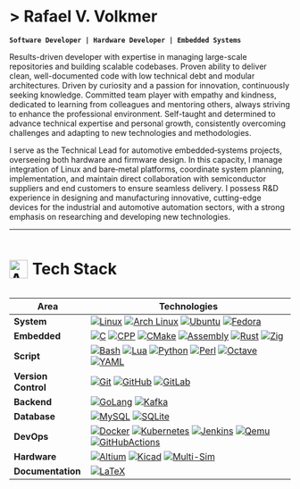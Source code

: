 # > Rafael V. Volkmer

**`Software Developer | Hardware Developer | Embedded Systems`**

Results-driven developer with expertise in managing large-scale repositories and building scalable codebases. Proven ability to deliver clean, well-documented code with low technical debt and modular architectures. Driven by curiosity and a passion for innovation, continuously seeking knowledge. Committed team player with empathy and kindness, dedicated to learning from colleagues and mentoring others, always striving to enhance the professional environment. Self-taught and determined to advance technical expertise and personal growth, consistently overcoming challenges and adapting to new technologies and methodologies.

I serve as the Technical Lead for automotive embedded‐systems projects, overseeing both hardware and firmware design. In this capacity, I manage integration of Linux and bare‐metal platforms, coordinate system planning, implementation, and maintain direct collaboration with semiconductor suppliers and end customers to ensure seamless delivery. I possess R&D experience in designing and manufacturing innovative, cutting-edge devices for the industrial and automotive automation sectors, with a strong emphasis on researching and developing new technologies.

---

<!-- Título principal com GIF e texto lado a lado -->
<h1 style="display: inline-flex; align-items: center; gap: 8px;">
  <img 
    src="https://user-images.githubusercontent.com/74038190/212284087-bbe7e430-757e-4901-90bf-4cd2ce3e1852.gif"
    width="33"
    style="vertical-align: middle;"
    alt="Animated"
  />
  <span style="font-size: 28px; font-weight: bold;">Tech Stack</span>
</h1>

| Area         | Technologies                                                                                          |    
|--------------|-------------------------------------------------------------------------------------------------------|
| **System**   | [![Linux](https://img.shields.io/badge/Linux-white?style=for-the-badge&logo=linux&logoColor=%23FCC624&logoSize=40&labelColor=0D1117&color=0D1117&cacheSeconds=3600)](https://www.kernel.org)  [![Arch Linux](https://img.shields.io/badge/arch-linux?style=for-the-badge&logo=archlinux&logoColor%=1793D1&logoSize=32&labelColor=0D1117&color=0D1117&cacheSeconds=3600)](https://archlinux.org) [![Ubuntu](https://img.shields.io/badge/Ubuntu-E95420?style=for-the-badge&logo=ubuntu&logoColor=%23E95420&logoSize=32&labelColor=0D1117&color=0D1117&cacheSeconds=3600)](https://ubuntu.com) [![Fedora](https://img.shields.io/badge/Fedora-white?style=for-the-badge&logo=fedora&logoColor=%2351A2DA&logoSize=32&labelColor=0D1117&color=0D1117&cacheSeconds=3600)](https://www.fedoraproject.org) |
| **Embedded**   | [![C](https://img.shields.io/badge/C-white?style=for-the-badge&logo=c&logoColor=%23A8B9CC&labelColor=%23161b22&color=%23161b22)](https://en.cppreference.com/w/c/language.html) [![CPP](https://img.shields.io/badge/C++-white?style=for-the-badge&logo=cplusplus&logoColor=%2300599C&labelColor=%23161b22&color=%23161b22)](https://en.cppreference.com/w/cpp/language.html) [![CMake](https://img.shields.io/badge/Cmake-white?style=for-the-badge&logo=cmake&logoColor=%23064F8C&labelColor=%23161b22&color=%23161b22&cacheSeconds=3600)](https://cmake.org) [![Assembly](https://img.shields.io/badge/Assembly-white?style=for-the-badge&logo=assemblyscript&logoColor=%23007AAC&labelColor=%23161b22&color=%23161b22)](https://flatassembler.net) [![Rust](https://img.shields.io/badge/Rust-white?style=for-the-badge&logo=rust&logoColor=%23000000&labelColor=%23161b22&color=%23161b22)](https://www.rust-lang.org/pt-BR) [![Zig](https://img.shields.io/badge/Zig-white?style=for-the-badge&logo=zig&logoColor=%23F7A41D&labelColor=%23161b22&color=%23161b22)](https://ziglang.org) |
| **Script**   | [![Bash](https://img.shields.io/badge/Bash-white?style=for-the-badge&logo=gnubash&logoColor=%234EAA25&labelColor=0D1117&color=0D1117)](https://www.gnu.org/software/bash) [![Lua](https://img.shields.io/badge/Lua-white?style=for-the-badge&logo=lua&logoColor=%232C2D72&logoSize=32Y&labelColor=0D1117&color=0D1117&cacheSeconds=3600)](https://www.lua.org/portugues.html) [![Python](https://img.shields.io/badge/Python-white?style=for-the-badge&logo=python&logoColor=%233776AB&labelColor=0D1117&color=0D1117)](https://www.python.org) [![Perl](https://img.shields.io/badge/Perl-white?style=for-the-badge&logo=perl&logoColor=%230073A1&logoSize=32&labelColor=0D1117&color=0D1117&cacheSeconds=3600)](https://www.perl.org) [![Octave](https://img.shields.io/badge/OCTAVE-darkblue?style=for-the-badge&logo=octave&logoColor=fcd683&logoSize=32&labelColor=0D1117&color=0D1117&cacheSeconds=3600)](https://octave.org) [![YAML](https://img.shields.io/badge/yaml-%23ffffff.svg?style=for-the-badge&logo=yaml&logoColor=white&logoSize=32&labelColor=0D1117&color=0D1117&cacheSeconds=3600)](https://yaml.org) |
| **Version Control** | [![Git](https://img.shields.io/badge/Git-white?style=for-the-badge&logo=git&logoColor=%23F05032&logoSize=32&labelColor=%23161b22&color=%23161b22&cacheSeconds=3600)](https://git-scm.com) [![GitHub](https://img.shields.io/badge/Github-white?style=for-the-badge&logo=github&logoColor=%23181717&logoSize=32&labelColor=%23161b22&color=%23161b22&cacheSeconds=3600)](https://github.com) [![GitLab](https://img.shields.io/badge/Gitlab-white?style=for-the-badge&logo=gitlab&logoColor=%23FC6D26&logoSize=32&labelColor=%23161b22&color=%23161b22&cacheSeconds=3600)](https://about.gitlab.com) |
| **Backend**   | [![GoLang](https://img.shields.io/badge/GoLang-white?style=for-the-badge&logo=go&logoColor=%2300ADD8&labelColor=0D1117&color=0D1117)](https://go.dev) [![Kafka](https://img.shields.io/badge/Apachekafka-white?style=for-the-badge&logo=apachekafka&logoColor=%23231F20&logoSize=32&labelColor=0D1117&color=0D1117&cacheSeconds=3600)](https://kafka.apache.org) |
| **Database**   |[![MySQL](https://img.shields.io/badge/MySql-white?style=for-the-badge&logo=mysql&logoColor=%234479A1&logoSize=32&labelColor=%23161b22&color=%23161b22&cacheSeconds=3600)](https://www.mysql.com) [![SQLite](https://img.shields.io/badge/sqlite-white?style=for-the-badge&logo=sqlite&logoColor=%23003B57&logoSize=32&labelColor=%23161b22&color=%23161b22&cacheSeconds=3600)](https://www.sqlite.org) |
| **DevOps**   |  [![Docker](https://img.shields.io/badge/Docker-white?style=for-the-badge&logo=docker&logoColor=%232496ED&logoSize=32&labelColor=0D1117&color=0D1117&cacheSeconds=3600)](https://www.docker.com) [![Kubernetes](https://img.shields.io/badge/Kubernetes-white?style=for-the-badge&logo=kubernetes&logoColor=%23326CE5&logoSize=32&labelColor=0D1117&color=0D1117&cacheSeconds=3600)](https://kubernetes.io) [![Jenkins](https://img.shields.io/badge/Jenkins-white?style=for-the-badge&logo=jenkins&logoColor=%23D24939&logoSize=32&labelColor=0D1117&color=0D1117&cacheSeconds=3600)](https://www.jenkins.io) [![Qemu](https://img.shields.io/badge/Qemu-white?style=for-the-badge&logo=qemu&logoColor=%23FF6600&logoSize=32&labelColor=0D1117&color=0D1117&cacheSeconds=3600)](https://www.qemu.org) [![GitHubActions](https://img.shields.io/badge/Githubactions-white?style=for-the-badge&logo=githubactions&logoColor=%232088FF&logoSize=32&labelColor=0D1117&color=0D1117&cacheSeconds=3600)](https://github.com/features/actions) |
| **Hardware**   | [![Altium](https://img.shields.io/badge/Altium-White?style=for-the-badge&logo=altiumdesigner&logoColor=%23A5915F&logoSize=32&labelColor=%23161b22&color=%23161b22&cacheSeconds=360)](https://www.altium.com) [![Kicad](https://img.shields.io/badge/Kicad-white?style=for-the-badge&logo=kicad&logoColor=%23314CB0&logoSize=32&&labelColor=%23161b22&color=%23161b22&cacheSeconds=3600)](https://www.kicad.org) [![Multi-Sim](https://img.shields.io/badge/Multisim-white?style=for-the-badge&logo=multisim&logoColor=%2357B685&logoSize=32&labelColor=%23161b22&color=%23161b22&cacheSeconds=3600)](https://www.multisim.com) |
| **Documentation** | [![LaTeX](https://img.shields.io/badge/latex-%23008080.svg?style=for-the-badge&logo=latex&logoColor=008080&logoSize=32&labelColor=0D1117&color=0D1117&cacheSeconds=3600)](https://www.latex-project.org) |
